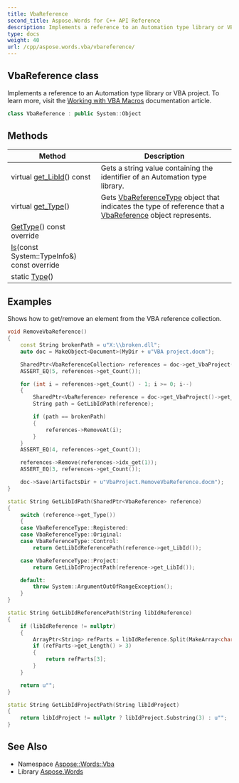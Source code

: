 ```yaml
---
title: VbaReference
second_title: Aspose.Words for C++ API Reference
description: Implements a reference to an Automation type library or VBA project. To learn more, visit the  documentation article.
type: docs
weight: 40
url: /cpp/aspose.words.vba/vbareference/
---
```

## VbaReference class


Implements a reference to an Automation type library or VBA project. To learn more, visit the [Working with VBA Macros](https://docs.aspose.com/words/cpp/working-with-vba-macros/) documentation article.

```cpp
class VbaReference : public System::Object
```

## Methods

| Method | Description |
| --- | --- |
| virtual [get_LibId](./get_libid/)() const | Gets a string value containing the identifier of an Automation type library. |
| virtual [get_Type](./get_type/)() | Gets [VbaReferenceType](../vbareferencetype/) object that indicates the type of reference that a [VbaReference](./) object represents. |
| [GetType](./gettype/)() const override |  |
| [Is](./is/)(const System::TypeInfo\&) const override |  |
| static [Type](./type/)() |  |

## Examples



Shows how to get/remove an element from the VBA reference collection. 
```cpp
void RemoveVbaReference()
{
    const String brokenPath = u"X:\\broken.dll";
    auto doc = MakeObject<Document>(MyDir + u"VBA project.docm");

    SharedPtr<VbaReferenceCollection> references = doc->get_VbaProject()->get_References();
    ASSERT_EQ(5, references->get_Count());

    for (int i = references->get_Count() - 1; i >= 0; i--)
    {
        SharedPtr<VbaReference> reference = doc->get_VbaProject()->get_References()->idx_get(i);
        String path = GetLibIdPath(reference);

        if (path == brokenPath)
        {
            references->RemoveAt(i);
        }
    }
    ASSERT_EQ(4, references->get_Count());

    references->Remove(references->idx_get(1));
    ASSERT_EQ(3, references->get_Count());

    doc->Save(ArtifactsDir + u"VbaProject.RemoveVbaReference.docm");
}

static String GetLibIdPath(SharedPtr<VbaReference> reference)
{
    switch (reference->get_Type())
    {
    case VbaReferenceType::Registered:
    case VbaReferenceType::Original:
    case VbaReferenceType::Control:
        return GetLibIdReferencePath(reference->get_LibId());

    case VbaReferenceType::Project:
        return GetLibIdProjectPath(reference->get_LibId());

    default:
        throw System::ArgumentOutOfRangeException();
    }
}

static String GetLibIdReferencePath(String libIdReference)
{
    if (libIdReference != nullptr)
    {
        ArrayPtr<String> refParts = libIdReference.Split(MakeArray<char16_t>({u'#'}));
        if (refParts->get_Length() > 3)
        {
            return refParts[3];
        }
    }

    return u"";
}

static String GetLibIdProjectPath(String libIdProject)
{
    return libIdProject != nullptr ? libIdProject.Substring(3) : u"";
}
```

## See Also

* Namespace [Aspose::Words::Vba](../)
* Library [Aspose.Words](../../)
